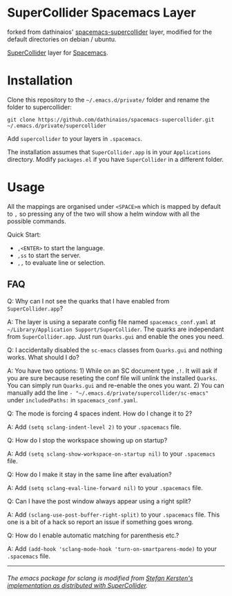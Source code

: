 SuperCollider Spacemacs Layer
=============================

forked from dathinaios'
[spacemacs-supercollider](https://github.com/dathinaios/spacemacs-supercollider)
layer, modified for the default directories on debian / ubuntu.

[SuperCollider](http://supercollider.github.io/download.html) layer for [Spacemacs](http://spacemacs.org/).

# Installation

Clone this repository to the `~/.emacs.d/private/` folder and rename the folder to supercollider:

    git clone https://github.com/dathinaios/spacemacs-supercollider.git ~/.emacs.d/private/supercollider

Add `supercollider` to your layers in `.spacemacs`.

The installation assumes that `SuperCollider.app` is in your `Applications` directory. Modify `packages.el` if you have `SuperCollider` in a different folder.

# Usage

All the mappings are organised under `<SPACE>m` which is mapped by default to `,` so  pressing any of the two will show a helm window with all the possible commands. 

Quick Start:

* `,<ENTER>` to start the language.
* `,ss` to start the server.
* `,,` to evaluate line or selection.

## FAQ

Q: Why can I not see the quarks that I have enabled from `SuperCollider.app`?

A: The layer is using a separate config file named `spacemacs_conf.yaml` at `~/Library/Application Support/SuperCollider`. The quarks are independant from `SuperCollider.app`. Just run `Quarks.gui` and enable the ones you need.

Q: I accidentally disabled the `sc-emacs` classes from `Quarks.gui` and nothing works. What should I do?

A: You have two options: 1) While on an SC document type `,!`. It will ask if you are sure because reseting the conf file will unlink the installed `Quarks`. You can simply run `Quarks.gui` and re-enable the ones you want. 2) You can manually add the line `- "~/.emacs.d/private/supercollider/sc-emacs"` under `includedPaths:` in `spacemacs_conf.yaml`.

Q: The mode is forcing 4 spaces indent. How do I change it to 2?

A: Add `(setq sclang-indent-level 2)` to your `.spacemacs` file.

Q: How do I stop the workspace showing up on startup?

A: Add `(setq sclang-show-workspace-on-startup nil)` to your `.spacemacs` file.

Q: How do I make it stay in the same line after evaluation?

A: Add `(setq sclang-eval-line-forward nil)` to your `.spacemacs` file.

Q: Can I have the post window always appear using a right split?

A: Add `(sclang-use-post-buffer-right-split)` to your `.spacemacs` file. This one is a bit of a hack so report an issue if something goes wrong.

Q: How do I enable automatic matching for parenthesis etc.?

A: Add `(add-hook 'sclang-mode-hook 'turn-on-smartparens-mode)` to your `.spacemacs` file.

---
###### <i>The emacs package for sclang is modified from [Stefan Kersten's implementation as distributed with SuperCollider](https://github.com/supercollider/supercollider/tree/master/editors/scel).</i>

